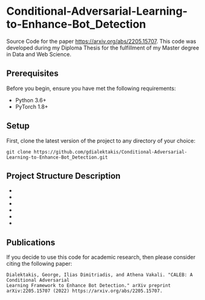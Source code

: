 # Conditional-Adversarial-Learning-to-Enhance-Bot_Detection
Source Code for the paper https://arxiv.org/abs/2205.15707.
This code was developed during my Diploma Thesis for the fulfillment of my Master degree in Data and Web Science.

## Prerequisites

Before you begin, ensure you have met the following requirements:

* Python 3.6+
* PyTorch 1.8+

## Setup
First, clone the latest version of the project to any directory of your choice:

```
git clone https://github.com/gdialektakis/Conditional-Adversarial-Learning-to-Enhance-Bot_Detection.git
```

## Project Structure Description
- 

- 

- 

- 

- 

- 

## Publications

If you decide to use this code for academic research, then please consider citing the following paper:
```
Dialektakis, George, Ilias Dimitriadis, and Athena Vakali. "CALEB: A Conditional Adversarial 
Learning Framework to Enhance Bot Detection." arXiv preprint arXiv:2205.15707 (2022) https://arxiv.org/abs/2205.15707.
```
